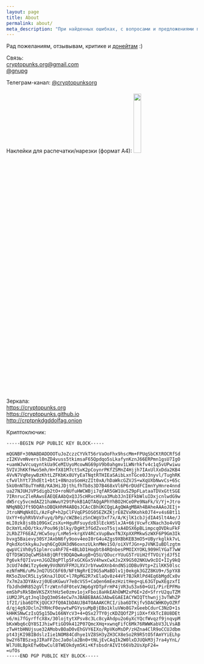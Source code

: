 ```yaml
---
layout: page
title: About
permalink: about/
meta_description: "При найденных ошибках, с вопросами и предложениями просьба писать по адресам на данной странице"
---
```


Рад пожеланиям, отзывывам, критике и <a href="/donate">донейтам</a> :)

Связь:<br><a href="mailto:cryptopunks.org@gmail.com">cryptopunks.org@gmail.com</a><br><a href="https://t.me/gnupg" target="_blank">@gnupg</a><br>

Телеграм-канал: <a href="https://t.me/cryptopunksorg" target="_blank">@cryptopunksorg</a><br>

Наклейки для распечатки/нарезки (формат А4):
<a href="/assets/images/cryptopunks_stickers_a4.pdf" target="_blank"><img src="/assets/images/cryptopunks_stickers_a4_preview.png" style="width: 20%; margin: 7px 0px;" /></a>

Зеркала:<br>
<a href="https://cryptopunks.org">https://cryptopunks.org</a><br>
<a href="https://cryptopunks.github.io">https://cryptopunks.github.io</a><br>
<a href="http://crptpnkdgddolfag.onion">http://crptpnkdgddolfag.onion</a><br>

Криптоключик:

```
-----BEGIN PGP PUBLIC KEY BLOCK-----

mQGNBF+30NABDADDOOTuJoZczzCYVkT56rVaOoFhx9hscMm+FPUqSbCKtROCRfSd
zI2KVvmNversl0nZD4vuss5tkimsaF65Qpdqo5sLkafynKznJ66ERPmn1gsU7IgO
+uamWJwVcuqyntkUa9CeMIUyoMcowNG69pV9b0ahgmv1LWNrhkfv4c1q5vUPwiwu
5VIVJhKKfHwo5mh/H+fX81M7ctSvK2pCoynrPKfZSMnZ4Hjjh7IAxUlXxDda2KB4
4VvN7VqReywBzKhtLZFKbKx8UYyEaTNqtRTHIEaSAibLxnTGce0J3nyvl/TughRK
cfwVlhYt73hdEt1+bt1+8NnzoSomHzZIt0xA/hDaWkcGZVJS+wXqUXbNwvCs+65c
5kU0nNT8uTYmR8/KA3HiJDjthLfhTb8s3D7B468xVl6P6rDUdFCImnYyHnre4nnd
ua27NJUHJVPSdigb2tO+roNUfuHWCWBji7qfAR5GW1UuSZ9pFLataaTDVxGttSGE
7IRnrucZleRAwsEAEQEAAbQxQ3J5cHRvcHVua3Mub3JnIEFkbWluIDxjcnlwdG9w
dW5rcy5vcmdAZ21haWwuY29tPokB1AQTAQgAPhYhBO2HCeOPe9NaFk/V/Yj+Jtro
NMqNBQJft9DQAhsDBQkHhM4ABQsJCAcCBhUKCQgLAgQWAgMBAh4BAheAAAoJEIj+
JtroNMqNk0IL/AzFqP+h2pClFVqEPSOS05EZKZKjrE8ZVxRKohk0JT4+v4s6Bt11
UxYY+6yhRVbVxFuyq/bPp/cWZBeizSnCWgV3xf7x/A/KjlK1cbJjdIA4Slt4Ae/J
mLI0zk8js8b109GxCzsXu+HguRFsuydz83lEckHSlxJA+66jVcwfcXNach3o4vVQ
DcXmYLnDO/tkx/Pou96jblky/DgHt3fGdZvxoT5sjxA4DSX6pBLimpcqOVDkuFkF
2LRbZ7F6EAZ/HCw5oy/LnMe5+krgXV4RCxVupBwxfNJXpXXPMkwSzWXF6P9Gm3Ik
bvxg5Baievy30SYJAxbN6fy9oov4eoI0rG4u4Zgs9XBbKEB3mO5+UByrkglkk7vL
PqkdXotkkyAuJvqh6CgOUH3dN6oxnzULknMWe1SO/oiXVfJGn+pJVNKIuBDlzgtm
qwpVCiVh0y51plmrcu4hF7E+4BLbD1Hogbt84RQnbesPMOIXYOKL909HlYGaT7wW
QTfDSW1OqCwMSbkBjQRft9DQAQwAugB+Q5U/QOucrYUuG5TrUiH2fTVOiYjdJf5I
Pg6vkfQ7Ivu+nJGOZ8qPTlp5FxGCKGx5V4hwxCwXJx2X9G502NKUw9cDI+IIy9kQ
3cUd74dWiTzy6eWy9VdNXVFFMJLXVJrbYwwOXnb4ndNSiODBu9Vtp+ZilKK50lsc
ezNfmM6/uMvJnQ7USC6F69/NFtNgRrEI9G5aMaBDlv1j0ekgk3GZZ8KU9+/5pYX8
RK5oZUoCR5LiySKnaJlDUC+l7RpMG2R7xElaQv8z44Vt7BJkRlPd4Eq6bMgdCx0v
7x7m2a3DYAkvzj0UEoKGwuY7e8cVS5+CaQen6mEezHzitHeg+qL63GTpwXEgzxfI
fbJdhdHR852gVlTrzWtnfdF0teVJWp6gYDTpFrHP4jVR3u53x60+GU1/PirEPFMo
emSbPsRk5BmVKSZXthHz5e0zmv1ojxFboi8aHkEAhOWM2xP6E+2d+SfrrU2quTZM
iUM2JPLgtJnqlDgQ3m0S4eCw7nJBABEBAAGJAbwEGAEIACYWIQTthwnjj3vTWhZP
1f2I/iba6DTKjQUCX7fQ0AIbDAUJB4TOAAAKCRCI/iba6DTKjfv5DACWHKOyOZRf
d/qj4g9JDcln2YRHcF0eywtwPGYysuMpBjEBo1kluVWo8G7xGeebCdurC3NzD+1s
kHHKSNwCzIsQ5g15Dw166NYcV3+4+QSx27TY0jcKDZQOfZPjiDX+fXkTcI8U8DEt
v6/mi7fGyrffcX8x/30lojtytXPsv8c3Lc8cyAhdpu2o6yXcYQcfWvqzf9jnqvpM
bKxWbq6cQY8SIJhiwFtiGO9k412P07QmcXHq+xwnqFifC6Mk76RWWKabV3JLVsAB
zTwHtbHNUjsue32AMobvBOaD0vEhGVY6IXo/RpVKoMsDP/zHZna4ClR9oCCUJdbm
pt43jKI9BIBdslzIie1NOM84Cdhye1VZ8SH3yZH3CX8eSo2R9R5tO5fAmYYiELhp
bw2Y6TBSzxgJIRaFFZocJa0ola2Bn0+tNLjEvCAqIk2W0lxDJUQkM3j7ra4yYnL/
Wl7U8LBpkEfw0bwCul8TWEOkdym5Ki+KfsbsdrAIVIt66Vb2UsXpF24=
=ufOs
-----END PGP PUBLIC KEY BLOCK-----
```
